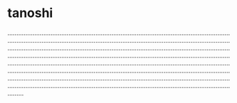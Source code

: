 # tanoshi

.........................................................................................................................................................................................................................................................................................................................................................................................................................................................................................................................................................................................................................................................................................................................................................................................................................................................................................................................................................................................................................................